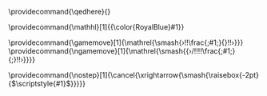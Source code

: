 

<!-- make qedhere noop for HTML output --->
\providecommand{\qedhere}{}

<!-- KaTeX not support mathcolor -->
\providecommand{\mathhl}[1]{{\color{RoyalBlue}#1}}

\providecommand{\gamemove}[1]{\mathrel{\smash{›\!\!\frac{\;#1\;}{}\!\!›}}}
\providecommand{\ngamemove}[1]{\mathrel{\smash{{›/\!\!\!\!\frac{\;#1\;}{\;}\!\!›}}}}

\providecommand{\nostep}[1]{\cancel{\xrightarrow{\smash{\raisebox{-2pt}{$\scriptstyle{#1}$}}}}}
